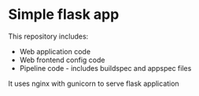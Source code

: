 # Simple flask app

This repository includes:
- Web application code
- Web frontend config code
- Pipeline code - includes buildspec and appspec files

It uses nginx with gunicorn to serve flask application